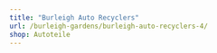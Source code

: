 ```yaml
---
title: "Burleigh Auto Recyclers"
url: /burleigh-gardens/burleigh-auto-recyclers-4/
shop: Autoteile
---
```

